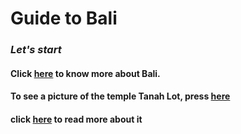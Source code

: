 # **Guide to Bali**
### *Let's start*

#### Click [here](https://de.wikipedia.org/wiki/Bali) to know more about Bali.

#### To see a picture of the temple Tanah Lot, press [here](https://www.skr.de/fileadmin/_processed_/0/b/tanah_lot_tempel_22f4d45c29.jpg)


#### click [here](https://www.google.com/url?sa=i&url=https%3A%2F%2Fwww.skr.de%2Findonesien-reisen%2Fsehenswuerdigkeiten%2Fpura-tanah-lot%2F&psig=AOvVaw3GXmv0GdTCgedNTNiv98ld&ust=1645623168678000&source=images&cd=vfe&ved=0CAsQjRxqFwoTCKDlt522k_YCFQAAAAAdAAAAABAD) to read more about it